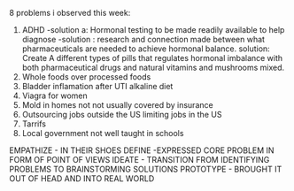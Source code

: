 8 problems i observed this week:

1. ADHD
-solution a: Hormonal testing to be made readily available to help diagnose
-solution : research and connection made between what pharmaceuticals are needed to achieve hormonal balance.
solution: Create A different types of pills that regulates hormonal imbalance with both pharmaceutical drugs and natural vitamins and mushrooms mixed.
2. Whole foods over processed foods
3. Bladder inflamation after UTI alkaline diet
4. Viagra for women
5. Mold in homes not not usually covered by insurance 
6. Outsourcing jobs outside the US limiting jobs in the US
7. Tarrifs
8.  Local government not well taught in schools


EMPATHIZE - IN THEIR SHOES
DEFINE -EXPRESSED CORE PROBLEM IN FORM OF POINT OF VIEWS
IDEATE - TRANSITION FROM IDENTIFYING PROBLEMS TO BRAINSTORMING SOLUTIONS
PROTOTYPE - BROUGHT IT OUT OF HEAD AND INTO REAL WORLD
